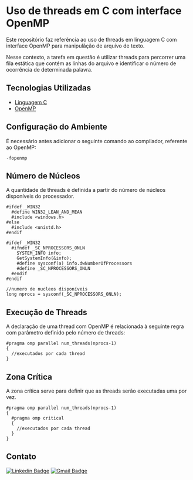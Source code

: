 # Uso de threads em C com interface OpenMP

Este repositório faz referência ao uso de threads em linguagem C com interface OpenMP para manipulãção de arquivo de texto.

Nesse contexto, a tarefa em questão é utilizar threads para percorrer uma fila estática que contém as linhas do arquivo e identificar o número de ocorrência de determinada palavra.

<h2> Tecnologias Utilizadas </h2>

- [Linguagem C](https://docs.microsoft.com/pt-br/cpp/c-language/?view=msvc-160)
- [OpenMP](https://www.openmp.org/#)

<h2> Configuração do Ambiente</h2>

É necessário antes adicionar o seguinte comando ao compilador, referente ao OpenMP:

```
-fopenmp
```

<h2> Número de Núcleos </h2>

A quantidade de threads é definida a partir do número de núcleos disponíveis do processador.

```
#ifdef _WIN32
  #define WIN32_LEAN_AND_MEAN
  #include <windows.h>
#else
  #include <unistd.h>
#endif

#ifdef _WIN32 
  #ifndef _SC_NPROCESSORS_ONLN
    SYSTEM_INFO info;
    GetSystemInfo(&info);
    #define sysconf(a) info.dwNumberOfProcessors
    #define _SC_NPROCESSORS_ONLN
  #endif
#endif

//numero de nucleos disponíveis
long nprocs = sysconf(_SC_NPROCESSORS_ONLN); 
```

<h2> Execução de Threads </h2>

A declaração de uma thread com OpenMP é relacionada à seguinte regra com parâmetro definido pelo número de threads:

```
#pragma omp parallel num_threads(nprocs-1)
{
  //executados por cada thread
}
```

<h2> Zona Crítica </h2>

A zona crítica serve para definir que as threads serão executadas uma por vez.

```
#pragma omp parallel num_threads(nprocs-1)
{
  #pragma omp critical
  {
    //executados por cada thread
  }
}
```

<h2> Contato </h2>

[![Linkedin Badge](https://img.shields.io/badge/-Otávio-blue?style=flat-square&logo=Linkedin&logoColor=white&link=https://www.linkedin.com/in/otaviosilva22/)](https://www.linkedin.com/in/otaviosilva22/)
[![Gmail Badge](https://img.shields.io/badge/-otavio.ssilva22@gmail.com-c14438?style=flat-square&logo=Gmail&logoColor=white&link=mailto:otavio.ssilva22@gmail.com)](mailto:otavio.ssilva22@gmail.com)
